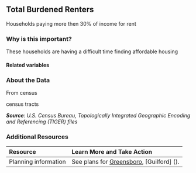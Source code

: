 ## Total Burdened Renters
Households paying more then 30% of income for rent

### Why is this important?
These households are having a difficult time finding affordable housing

#### Related variables


### About the Data
From census

census tracts 

_**Source**: U.S. Census Bureau, Topologically Integrated Geographic Encoding and Referencing (TIGER) files_

### Additional Resources
| Resource | Learn More and Take Action | 
|:--- | :--- |
|Planning information| See plans for [Greensboro](), [Guilford] ().
